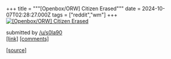 +++
title = """[Openbox/ORW] Citizen Erased"""
date = 2024-10-07T02:28:27.000Z
tags = ["reddit","wm"]
+++
[![[Openbox/ORW] Citizen Erased](https://b.thumbs.redditmedia.com/ebrG0JkrYUVQOZGF9Pnwl_J01hPjKNyybxq_ieh72iQ.jpg "[Openbox/ORW] Citizen Erased")](https://www.reddit.com/r/unixporn/comments/1fxxe6h/openboxorw_citizen_erased/)

submitted by [/u/s0la90](https://www.reddit.com/user/s0la90)  
[\[link\]](https://www.reddit.com/gallery/1fxxe6h) [\[comments\]](https://www.reddit.com/r/unixporn/comments/1fxxe6h/openboxorw_citizen_erased/)

[[source]](https://www.reddit.com/r/unixporn/comments/1fxxe6h/openboxorw_citizen_erased/)
